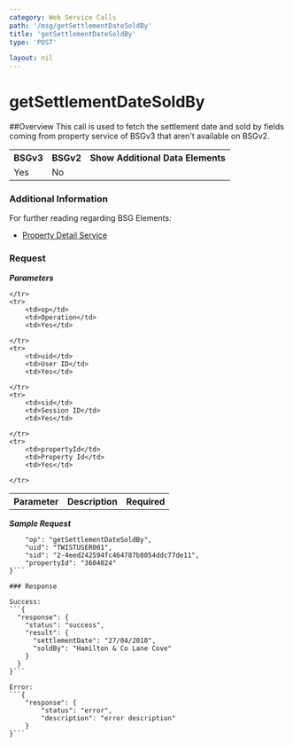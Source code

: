```yaml
---
category: Web Service Calls
path: '/msg/getSettlementDateSoldBy'
title: 'getSettlementDateSoldBy'
type: 'POST'

layout: nil
---
```


# getSettlementDateSoldBy

##Overview
This call is used to fetch the settlement date and sold by fields coming from property service of BSGv3 that aren't available on BSGv2.

<table>
	<tbody>
	<tr>
		<th>BSGv3</th>
		<th>BSGv2</th>
		<th>Show Additional Data Elements</th>
	</tr>
	<tr>
		<td>Yes</td>
		<td>No</td>
		<td></td>
	</tr>

</tbody>
</table>

### Additional Information

For further reading regarding BSG Elements: 

* [Property Detail Service](http://confluence.rpdata.local/display/BA/Property+Detail+Service)

### Request

***Parameters***

<table>
	<tbody>
	<tr>
		<th>Parameter</th>
		<th>Description</th>
		<th>Required</th>
		
	</tr>
	<tr>
		<td>op</td>
		<td>Operation</td>
		<td>Yes</td>
		
	</tr>
	<tr>
		<td>uid</td>
		<td>User ID</td>
		<td>Yes</td>
		
	</tr>
	<tr>
		<td>sid</td>
		<td>Session ID</td>
		<td>Yes</td>
		
	</tr>
	<tr>
		<td>propertyId</td>
		<td>Property Id</td>
		<td>Yes</td>
		
	</tr>
</tbody>
</table>

***Sample Request***
```{
    "op": "getSettlementDateSoldBy",
    "uid": "TWISTUSER001",
    "sid": "2-4eed242594fc464787b8054ddc77de11",
    "propertyId": "3604024"
}```

### Response

Success:
```{
  "response": {
    "status": "success",
    "result": {
      "settlementDate": "27/04/2010",
      "soldBy": "Hamilton & Co Lane Cove"
    }
  }
}```

Error:
```{
    "response": {
        "status": "error",
        "description": "error description"
    }
}```
